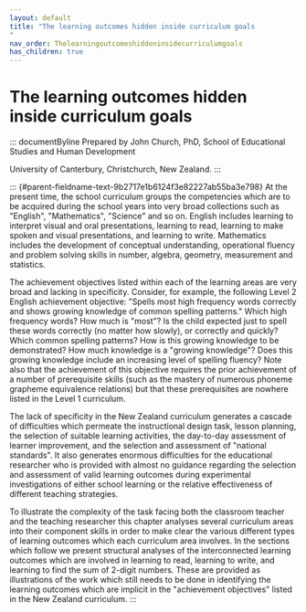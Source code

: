```yaml
---
layout: default
title: "The learning outcomes hidden inside curriculum goals 
"
nav_order: Thelearningoutcomeshiddeninsidecurriculumgoals
has_children: true
---
```

# The learning outcomes hidden inside curriculum goals 


::: documentByline
Prepared by John Church, PhD, School of Educational Studies and Human
Development

University of Canterbury, Christchurch, New Zealand.
:::

::: {#parent-fieldname-text-9b2717e1b6124f3e82227ab55ba3e798}
At the present time, the school curriculum groups the competencies which
are to be acquired during the school years into very broad collections
such as \"English\", \"Mathematics\", \"Science\" and so on. English
includes learning to interpret visual and oral presentations, learning
to read, learning to make spoken and visual presentations, and learning
to write. Mathematics includes the development of conceptual
understanding, operational fluency and problem solving skills in number,
algebra, geometry, measurement and statistics.

The achievement objectives listed within each of the learning areas are
very broad and lacking in specificity. Consider, for example, the
following Level 2 English achievement objective: \"Spells most high
frequency words correctly and shows growing knowledge of common spelling
patterns.\" Which high frequency words? How much is \"most\"? Is the
child expected just to spell these words correctly (no matter how
slowly), or correctly and quickly? Which common spelling patterns? How
is this growing knowledge to be demonstrated? How much knowledge is a
\"growing knowledge\"? Does this growing knowledge include an increasing
level of spelling fluency? Note also that the achievement of this
objective requires the prior achievement of a number of prerequisite
skills (such as the mastery of numerous phoneme grapheme equivalence
relations) but that these prerequisites are nowhere listed in the Level
1 curriculum.

The lack of specificity in the New Zealand curriculum generates a
cascade of difficulties which permeate the instructional design task,
lesson planning, the selection of suitable learning activities, the
day-to-day assessment of learner improvement, and the selection and
assessment of \"national standards\". It also generates enormous
difficulties for the educational researcher who is provided with almost
no guidance regarding the selection and assessment of valid learning
outcomes during experimental investigations of either school learning or
the relative effectiveness of different teaching strategies.

To illustrate the complexity of the task facing both the classroom
teacher and the teaching researcher this chapter analyses several
curriculum areas into their component skills in order to make clear the
various different types of learning outcomes which each curriculum area
involves. In the sections which follow we present structural analyses of
the interconnected learning outcomes which are involved in learning to
read, learning to write, and learning to find the sum of 2-digit
numbers. These are provided as illustrations of the work which still
needs to be done in identifying the learning outcomes which are implicit
in the \"achievement objectives\" listed in the New Zealand curriculum.
:::
